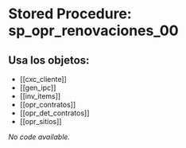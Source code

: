 # Stored Procedure: sp_opr_renovaciones_00

## Usa los objetos:
- [[cxc_cliente]]
- [[gen_ipc]]
- [[inv_items]]
- [[opr_contratos]]
- [[opr_det_contratos]]
- [[opr_sitios]]

*No code available.*

